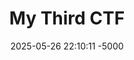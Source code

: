 ---
title: My Third CTF 
date: 2025-05-26 22:10:11 -5000
categories: [CTF, Nahamcon 2025, Web]
tags: [Web]
toc: true
comments: false
---